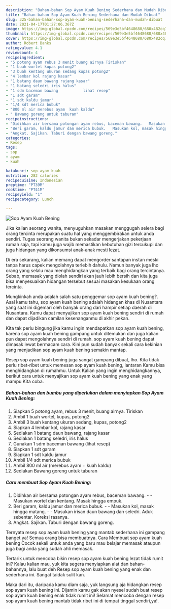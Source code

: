 ```yaml
---
description: "Bahan-bahan Sop Ayam Kuah Bening Sederhana dan Mudah Dibuat"
title: "Bahan-bahan Sop Ayam Kuah Bening Sederhana dan Mudah Dibuat"
slug: 325-bahan-bahan-sop-ayam-kuah-bening-sederhana-dan-mudah-dibuat
date: 2021-04-17T01:27:06.367Z
image: https://img-global.cpcdn.com/recipes/569e3e5bf4648680/680x482cq70/sop-ayam-kuah-bening-foto-resep-utama.jpg
thumbnail: https://img-global.cpcdn.com/recipes/569e3e5bf4648680/680x482cq70/sop-ayam-kuah-bening-foto-resep-utama.jpg
cover: https://img-global.cpcdn.com/recipes/569e3e5bf4648680/680x482cq70/sop-ayam-kuah-bening-foto-resep-utama.jpg
author: Robert Banks
ratingvalue: 4.1
reviewcount: 4
recipeingredient:
- "5 potong ayam rebus 3 menit buang airnya Tiriskan"
- "1 buah wortel kupas potong2"
- "3 buah kentang ukuran sedang kupas potong2"
- "4 lembar kol rajang kasar"
- "1 batang daun bawang rajang kasar"
- "1 batang seledri iris halus"
- "1 sdm baceman bawang           lihat resep"
- "1 sdt garam"
- "1 sdt kaldu jamur"
- "1/4 sdt merica bubuk"
- "800 ml air merebus ayam  kuah kaldu"
- " Bawang goreng untuk taburan"
recipeinstructions:
- "Didihkan air bersama potongan ayam rebus, baceman bawang.   Masukan wortel dan kentang. Masak hingga empuk."
- "Beri garam, kaldu jamur dan merica bubuk.   Masukan kol, masak hingga matang.   Masukan irisan daun bawang dan seledri. Aduk sebentar. Koreksi rasanya."
- "Angkat. Sajikan. Taburi dengan bawang goreng."
categories:
- Resep
tags:
- sop
- ayam
- kuah

katakunci: sop ayam kuah 
nutrition: 282 calories
recipecuisine: Indonesian
preptime: "PT39M"
cooktime: "PT41M"
recipeyield: "1"
recipecategory: Lunch

---
```



![Sop Ayam Kuah Bening](https://img-global.cpcdn.com/recipes/569e3e5bf4648680/680x482cq70/sop-ayam-kuah-bening-foto-resep-utama.jpg)

Jika kalian seorang wanita, menyuguhkan masakan menggugah selera bagi orang tercinta merupakan suatu hal yang menggembirakan untuk anda sendiri. Tugas seorang  wanita bukan sekadar mengerjakan pekerjaan rumah saja, tapi kamu juga wajib memastikan kebutuhan gizi tercukupi dan juga hidangan yang dikonsumsi anak-anak mesti lezat.

Di era  sekarang, kalian memang dapat mengorder santapan instan meski tanpa harus capek mengolahnya terlebih dahulu. Namun banyak juga lho orang yang selalu mau menghidangkan yang terbaik bagi orang tercintanya. Sebab, memasak yang diolah sendiri akan jauh lebih bersih dan kita juga bisa menyesuaikan hidangan tersebut sesuai masakan kesukaan orang tercinta. 



Mungkinkah anda adalah salah satu penggemar sop ayam kuah bening?. Asal kamu tahu, sop ayam kuah bening adalah hidangan khas di Nusantara yang saat ini digemari oleh banyak orang dari hampir setiap daerah di Nusantara. Kamu dapat menyajikan sop ayam kuah bening sendiri di rumah dan dapat dijadikan camilan kesenanganmu di akhir pekan.

Kita tak perlu bingung jika kamu ingin mendapatkan sop ayam kuah bening, karena sop ayam kuah bening gampang untuk ditemukan dan juga kalian pun dapat mengolahnya sendiri di rumah. sop ayam kuah bening dapat dimasak lewat bermacam cara. Kini pun sudah banyak sekali cara kekinian yang menjadikan sop ayam kuah bening semakin mantap.

Resep sop ayam kuah bening juga sangat gampang dibuat, lho. Kita tidak perlu ribet-ribet untuk memesan sop ayam kuah bening, lantaran Kamu bisa menghidangkan di rumahmu. Untuk Kalian yang ingin menghidangkannya, berikut cara untuk menyajikan sop ayam kuah bening yang enak yang mampu Kita coba.

<!--inarticleads1-->

##### Bahan-bahan dan bumbu yang diperlukan dalam menyiapkan Sop Ayam Kuah Bening:

1. Siapkan 5 potong ayam, rebus 3 menit, buang airnya. Tiriskan
1. Ambil 1 buah wortel, kupas, potong2
1. Ambil 3 buah kentang ukuran sedang, kupas, potong2
1. Siapkan 4 lembar kol, rajang kasar
1. Sediakan 1 batang daun bawang, rajang kasar
1. Sediakan 1 batang seledri, iris halus
1. Gunakan 1 sdm baceman bawang           (lihat resep)
1. Siapkan 1 sdt garam
1. Siapkan 1 sdt kaldu jamur
1. Ambil 1/4 sdt merica bubuk
1. Ambil 800 ml air (merebus ayam + kuah kaldu)
1. Sediakan  Bawang goreng untuk taburan




<!--inarticleads2-->

##### Cara membuat Sop Ayam Kuah Bening:

1. Didihkan air bersama potongan ayam rebus, baceman bawang.  -  - Masukan wortel dan kentang. Masak hingga empuk.
1. Beri garam, kaldu jamur dan merica bubuk.  -  - Masukan kol, masak hingga matang.  -  - Masukan irisan daun bawang dan seledri. Aduk sebentar. Koreksi rasanya.
1. Angkat. Sajikan. Taburi dengan bawang goreng.




Ternyata resep sop ayam kuah bening yang mantab sederhana ini gampang banget ya! Semua orang bisa membuatnya. Cara Membuat sop ayam kuah bening Cocok sekali untuk anda yang baru mau belajar memasak ataupun juga bagi anda yang sudah ahli memasak.

Tertarik untuk mencoba bikin resep sop ayam kuah bening lezat tidak rumit ini? Kalau kalian mau, yuk kita segera menyiapkan alat dan bahan-bahannya, lalu buat deh Resep sop ayam kuah bening yang enak dan sederhana ini. Sangat taidak sulit kan. 

Maka dari itu, daripada kamu diam saja, yuk langsung aja hidangkan resep sop ayam kuah bening ini. Dijamin kamu gak akan nyesel sudah buat resep sop ayam kuah bening enak tidak rumit ini! Selamat mencoba dengan resep sop ayam kuah bening mantab tidak ribet ini di tempat tinggal sendiri,ya!.

